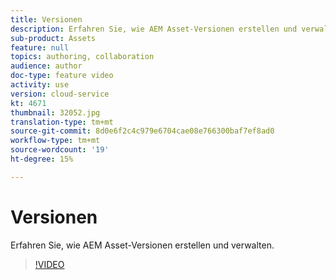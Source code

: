 ```yaml
---
title: Versionen
description: Erfahren Sie, wie AEM Asset-Versionen erstellen und verwalten.
sub-product: Assets
feature: null
topics: authoring, collaboration
audience: author
doc-type: feature video
activity: use
version: cloud-service
kt: 4671
thumbnail: 32052.jpg
translation-type: tm+mt
source-git-commit: 8d0e6f2c4c979e6704cae08e766300baf7ef8ad0
workflow-type: tm+mt
source-wordcount: '19'
ht-degree: 15%

---
```



# Versionen

Erfahren Sie, wie AEM Asset-Versionen erstellen und verwalten.

>[!VIDEO](https://video.tv.adobe.com/v/32052/?quality=12&learn=on&hidetitle=true)
